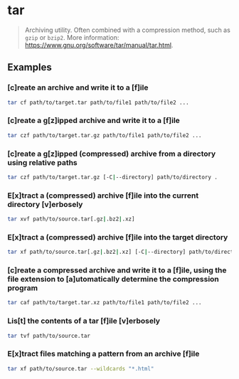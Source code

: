 # tar

> Archiving utility. Often combined with a compression method, such as `gzip` or `bzip2`. More information: <https://www.gnu.org/software/tar/manual/tar.html>.

## Examples

### [c]reate an archive and write it to a [f]ile

```bash
tar cf path/to/target.tar path/to/file1 path/to/file2 ...
```

### [c]reate a g[z]ipped archive and write it to a [f]ile

```bash
tar czf path/to/target.tar.gz path/to/file1 path/to/file2 ...
```

### [c]reate a g[z]ipped (compressed) archive from a directory using relative paths

```bash
tar czf path/to/target.tar.gz [-C|--directory] path/to/directory .
```

### E[x]tract a (compressed) archive [f]ile into the current directory [v]erbosely

```bash
tar xvf path/to/source.tar[.gz|.bz2|.xz]
```

### E[x]tract a (compressed) archive [f]ile into the target directory

```bash
tar xf path/to/source.tar[.gz|.bz2|.xz] [-C|--directory] path/to/directory
```

### [c]reate a compressed archive and write it to a [f]ile, using the file extension to [a]utomatically determine the compression program

```bash
tar caf path/to/target.tar.xz path/to/file1 path/to/file2 ...
```

### Lis[t] the contents of a tar [f]ile [v]erbosely

```bash
tar tvf path/to/source.tar
```

### E[x]tract files matching a pattern from an archive [f]ile

```bash
tar xf path/to/source.tar --wildcards "*.html"
```
